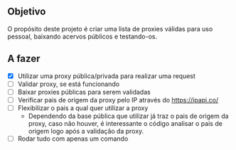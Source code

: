 ## Objetivo
O propósito deste projeto é criar uma lista de proxies válidas para uso pessoal, baixando acervos públicos e testando-os.

## A fazer
- [x] Utilizar uma proxy pública/privada para realizar uma request
- [ ] Validar proxy, se está funcionando
- [ ] Baixar proxies públicas para serem validadas
- [ ] Verificar pais de origem da proxy pelo IP através do https://ipapi.co/
- [ ] Flexibilizar o pais a qual quer utilizar a proxy 
  - Dependendo da base pública que utilizar já traz o pais de origem da proxy, caso não houver, é interessante o código analisar o pais de origem logo após a validação da proxy.
- [ ] Rodar tudo com apenas um comando